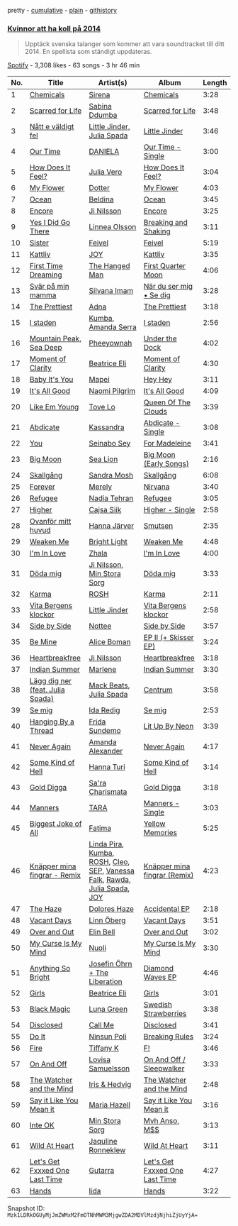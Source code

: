 pretty - [cumulative](/playlists/cumulative/1m6DKwKNM1YLcm3OX6RzJg.md) - [plain](/playlists/plain/1m6DKwKNM1YLcm3OX6RzJg) - [githistory](https://github.githistory.xyz/mackorone/spotify-playlist-archive/blob/main/playlists/plain/1m6DKwKNM1YLcm3OX6RzJg)

### [Kvinnor att ha koll på 2014](https://open.spotify.com/playlist/1m6DKwKNM1YLcm3OX6RzJg)

> Upptäck svenska talanger som kommer att vara soundtracket till ditt 2014\.  En spellista som ständigt uppdateras.

[Spotify](https://open.spotify.com/user/spotify) - 3,308 likes - 63 songs - 3 hr 46 min

| No. | Title | Artist(s) | Album | Length |
|---|---|---|---|---|
| 1 | [Chemicals](https://open.spotify.com/track/2C0CjVT5c9zYvZvi06d3K1) | [Sirena](https://open.spotify.com/artist/3ua4MYAHmkOM1hL7o0FqIw) | [Chemicals](https://open.spotify.com/album/6bps2jUJmwpz3NAB7h1ps1) | 3:28 |
| 2 | [Scarred for Life](https://open.spotify.com/track/6hSxfT77rrINwjBwNLJQyk) | [Sabina Ddumba](https://open.spotify.com/artist/2Mp409M6EpFr3kGdQ1mwjS) | [Scarred for Life](https://open.spotify.com/album/2pLJ6YzC5PaXwm33bvU4Y6) | 3:48 |
| 3 | [Nått e väldigt fel](https://open.spotify.com/track/0Fv8TCHfYR6C1LfltRSXaE) | [Little Jinder, Julia Spada](https://open.spotify.com/artist/4tLbIEEl59BQQuzTVtGAZt) | [Little Jinder](https://open.spotify.com/album/7LIL14VAm9R4YDEyXDcj8J) | 3:46 |
| 4 | [Our Time](https://open.spotify.com/track/6mSxanbVnB8qniVZZELv1M) | [DANIELA](https://open.spotify.com/artist/23nV5y43ZKUFMjxGe0U0V5) | [Our Time \- Single](https://open.spotify.com/album/5PZp99yK7B2jLWBnmHshva) | 3:00 |
| 5 | [How Does It Feel?](https://open.spotify.com/track/35bC2skqceDj13rb0n6oIP) | [Julia Vero](https://open.spotify.com/artist/0Y3tjYXavSfCOvFjkPrSS6) | [How Does It Feel?](https://open.spotify.com/album/7klBCys45aj9xrA2KfhNh6) | 3:04 |
| 6 | [My Flower](https://open.spotify.com/track/6Q4CpyNSAmJjnJtQyOGK8r) | [Dotter](https://open.spotify.com/artist/5CPsScBTPYY11Lv4Eb7k4t) | [My Flower](https://open.spotify.com/album/6evWdmv5vg9xLTJ9MojyXg) | 4:03 |
| 7 | [Ocean](https://open.spotify.com/track/0I8DfUJCFZ29tT361A3P5j) | [Beldina](https://open.spotify.com/artist/1j9GGUnKOakzJXzYuaVGWT) | [Ocean](https://open.spotify.com/album/3oUN7kggwF2RZp1OTZ7kLw) | 3:45 |
| 8 | [Encore](https://open.spotify.com/track/2wNbHtFtBGgNtNx5pPenW9) | [Ji Nilsson](https://open.spotify.com/artist/4gXoprttD6M0HwTqQNsxOY) | [Encore](https://open.spotify.com/album/4t5QBYdX7YVymdhNQJtz4l) | 3:25 |
| 9 | [Yes I Did Go There](https://open.spotify.com/track/6ZYDtUFfikwkTNwxzmxDtx) | [Linnea Olsson](https://open.spotify.com/artist/5URaqWGLWi0maxmjctj8I0) | [Breaking and Shaking](https://open.spotify.com/album/0FUxJv4VOv3YcDij7mXo6n) | 3:11 |
| 10 | [Sister](https://open.spotify.com/track/52ibidnD7yUEYnGdQwfXSn) | [Feivel](https://open.spotify.com/artist/4IlDMQ8MLC5loSs9pdzetP) | [Feivel](https://open.spotify.com/album/6Bu2t24EVCXF75bOJGkBHN) | 5:19 |
| 11 | [Kattliv](https://open.spotify.com/track/3YHmE7BGCTAlMnwS58prHa) | [JOY](https://open.spotify.com/artist/0XgxgYnzpP0KwA4BMliFlq) | [Kattliv](https://open.spotify.com/album/6F8xptDIjdalRhckYJi6hs) | 3:35 |
| 12 | [First Time Dreaming](https://open.spotify.com/track/5Z8j7HPqz4AKDwX64rrlIT) | [The Hanged Man](https://open.spotify.com/artist/5tZJr2eD6Hzed8goSsvFzN) | [First Quarter Moon](https://open.spotify.com/album/6Ub7x47sI1SRulOYGvDeHE) | 4:06 |
| 13 | [Svär på min mamma](https://open.spotify.com/track/2vLi0TRgyBWF3XT789TK7W) | [Silvana Imam](https://open.spotify.com/artist/14vNE9iqS5eGAL6OogiN8g) | [När du ser mig • Se dig](https://open.spotify.com/album/5slPXymVI92WzU4ckyk3DA) | 3:28 |
| 14 | [The Prettiest](https://open.spotify.com/track/6WkEW1FqVm3gIQ8OT6DAVv) | [Adna](https://open.spotify.com/artist/1pduOlnYE5rd4VChXbeU8g) | [The Prettiest](https://open.spotify.com/album/5ggFRdnCv0Fas9CQW9ixSb) | 3:18 |
| 15 | [I staden](https://open.spotify.com/track/4PxOSNVoO7QbYPK6EIG353) | [Kumba](https://open.spotify.com/artist/0GD2LYGX4nMj9F84HsIWp1), [Amanda Serra](https://open.spotify.com/artist/6x5Okj9dLLSYeYE9LtnkIT) | [I staden](https://open.spotify.com/album/2gBjWy1NdE9z9X9elFGgjT) | 2:56 |
| 16 | [Mountain Peak, Sea Deep](https://open.spotify.com/track/3dGcfSthwIfEFo8BKoWKH9) | [Pheeyownah](https://open.spotify.com/artist/3uHNiWNGDKPU2dIA7Q7en9) | [Under the Dock](https://open.spotify.com/album/1Um1uJ7I1UYchG6FSZZneG) | 4:02 |
| 17 | [Moment of Clarity](https://open.spotify.com/track/4NcVWi4YFJ5P6Xl8pWHBo9) | [Beatrice Eli](https://open.spotify.com/artist/1lzoEy8yiIBiHOuaO4h5Wj) | [Moment of Clarity](https://open.spotify.com/album/49nxwF14MFVXam2ciL3Qtr) | 4:30 |
| 18 | [Baby It's You](https://open.spotify.com/track/6obw4kNNFTD9AcJmS23fOG) | [Mapei](https://open.spotify.com/artist/6baWjwY7WiVPCZcW7pqqhz) | [Hey Hey](https://open.spotify.com/album/7aAckmXx2tIaR6qB1F7cKs) | 3:11 |
| 19 | [It's All Good](https://open.spotify.com/track/4Zn4pQK12WQ96kGHMRhiKO) | [Naomi Pilgrim](https://open.spotify.com/artist/5QpXKWRjxAVZlmn5trAa16) | [It's All Good](https://open.spotify.com/album/0WD3NDgF06gmSKCFrGlvjw) | 4:09 |
| 20 | [Like Em Young](https://open.spotify.com/track/20N8HzFUDR2Je9WmvXvVDZ) | [Tove Lo](https://open.spotify.com/artist/4NHQUGzhtTLFvgF5SZesLK) | [Queen Of The Clouds](https://open.spotify.com/album/5Z5O36p7BivXzkucc0PAfw) | 3:39 |
| 21 | [Abdicate](https://open.spotify.com/track/1rYNmwfcscXLH1BTb2Tp6x) | [Kassandra](https://open.spotify.com/artist/4uDggFqIGEMJ9nSi81KAaI) | [Abdicate \- Single](https://open.spotify.com/album/2kuvpZj8nScuspORDoNG8S) | 3:08 |
| 22 | [You](https://open.spotify.com/track/2kAwRhYlFuUTqhdeeWdzyO) | [Seinabo Sey](https://open.spotify.com/artist/4X0v8sFoDZ6rIfkeOeVm2i) | [For Madeleine](https://open.spotify.com/album/0rk5czGKHLHVD0UYSz2cNB) | 3:41 |
| 23 | [Big Moon](https://open.spotify.com/track/0r2CdD3rZktGzx52EbpYml) | [Sea Lion](https://open.spotify.com/artist/0Rh7bmBDQ8p6p7XujYvWxT) | [Big Moon \(Early Songs\)](https://open.spotify.com/album/56Ezvn2HMyN3RKke8Jhl3y) | 2:16 |
| 24 | [Skallgång](https://open.spotify.com/track/4YCv92ag0PhIroJW26WlyV) | [Sandra Mosh](https://open.spotify.com/artist/68VaWzmrG770Q8AuJYB7C3) | [Skallgång](https://open.spotify.com/album/3D018sHbK05ME2OkNqtp7M) | 6:08 |
| 25 | [Forever](https://open.spotify.com/track/47GMmtA3PJ8FPWufELiR7d) | [Merely](https://open.spotify.com/artist/3R0EMFbUS5NaombX9GQOn7) | [Nirvana](https://open.spotify.com/album/24u50KJzOngqHyVsS1Yumd) | 3:40 |
| 26 | [Refugee](https://open.spotify.com/track/2lvMXoYjfJMJpjly1PVBLB) | [Nadia Tehran](https://open.spotify.com/artist/09ESvFEyyX1aDdRg5kmsvu) | [Refugee](https://open.spotify.com/album/1mWT7urJptqLU6t5cGexxk) | 3:05 |
| 27 | [Higher](https://open.spotify.com/track/3wj6yIJ6Mp2OTzv60dJCFc) | [Cajsa Siik](https://open.spotify.com/artist/0YoNeQ5nyDVM6lRAhnzvk8) | [Higher \- Single](https://open.spotify.com/album/5j8KW1nrh18aeJOByD0iJB) | 2:58 |
| 28 | [Ovanför mitt huvud](https://open.spotify.com/track/4Dr4FgZgEzVKuzQ85Us0F4) | [Hanna Järver](https://open.spotify.com/artist/6JHabNWuD8rd3TQQtMf6Q5) | [Smutsen](https://open.spotify.com/album/1Qq6LX6e7j7KyYhLJmnuJC) | 2:35 |
| 29 | [Weaken Me](https://open.spotify.com/track/7dtWskhOE8BM0QFTZV60pS) | [Bright Light](https://open.spotify.com/artist/5eVGKlBIDFLuG0wJPL6wHi) | [Weaken Me](https://open.spotify.com/album/6Uzv0LKk4R0MFTg1wGFNHK) | 4:48 |
| 30 | [I'm In Love](https://open.spotify.com/track/0M94S8r84UQlj30DiGakJG) | [Zhala](https://open.spotify.com/artist/2vI70V5Tc6jB3d2uzb2UEA) | [I'm In Love](https://open.spotify.com/album/4d9WOie0E4Iq4zs8rpcw9Y) | 4:00 |
| 31 | [Döda mig](https://open.spotify.com/track/5tNn3yFfZzXasCtq9yU8Sa) | [Ji Nilsson](https://open.spotify.com/artist/4gXoprttD6M0HwTqQNsxOY), [Min Stora Sorg](https://open.spotify.com/artist/53mirS5AzwzEw9MsquLXFo) | [Döda mig](https://open.spotify.com/album/1CMRCHyu46YlOLpLwkTawx) | 3:33 |
| 32 | [Karma](https://open.spotify.com/track/5Oc4FV7Xst4FV6h7Djnhza) | [ROSH](https://open.spotify.com/artist/739zjStIc6EHrV5thshKkp) | [Karma](https://open.spotify.com/album/3UPYf6XG4KnoFoYXkDqt8C) | 2:11 |
| 33 | [Vita Bergens klockor](https://open.spotify.com/track/1tQm2rikJzY16ydAO4MarP) | [Little Jinder](https://open.spotify.com/artist/5QYBoZAoupoPPuFB1KHfx0) | [Vita Bergens klockor](https://open.spotify.com/album/6Q599hbIBQ1Kc31U40oS3o) | 2:58 |
| 34 | [Side by Side](https://open.spotify.com/track/0YmkdpMyPBwf3aaJmlNTl9) | [Nottee](https://open.spotify.com/artist/4HzwGvwclnBi96qEpAh42Q) | [Side by Side](https://open.spotify.com/album/7GFioZolEtO3efNAgPRfx6) | 3:57 |
| 35 | [Be Mine](https://open.spotify.com/track/43tUtj6cBk1owPFUxlohgE) | [Alice Boman](https://open.spotify.com/artist/3WiytRnvoL0kT3oAGl9TCt) | [EP II \(+ Skisser EP\)](https://open.spotify.com/album/6ya2R3JMhXRuVrrZy5Bzwa) | 3:24 |
| 36 | [Heartbreakfree](https://open.spotify.com/track/2mBqpAQLPXGC9RgoQaslmr) | [Ji Nilsson](https://open.spotify.com/artist/4gXoprttD6M0HwTqQNsxOY) | [Heartbreakfree](https://open.spotify.com/album/6wITnfLpQXsy5rXdRCyZVz) | 3:18 |
| 37 | [Indian Summer](https://open.spotify.com/track/7ak59eu2Pw4TORd9GcXg2m) | [Marlene](https://open.spotify.com/artist/0pAV5GaO9ak8wk1NnF37Cl) | [Indian Summer](https://open.spotify.com/album/38G4kkUQiCtIYrTr0a2aEB) | 3:30 |
| 38 | [Lägg dig ner \(feat\. Julia Spada\)](https://open.spotify.com/track/4Z1qkBTPjy6AaFBD3Mes0W) | [Mack Beats](https://open.spotify.com/artist/3GulSpXnCkqwVDg45tyly4), [Julia Spada](https://open.spotify.com/artist/0GtgBnMAiOhU6MebyAB0V2) | [Centrum](https://open.spotify.com/album/3A84ljn6wa9q2LezCzEJrf) | 3:58 |
| 39 | [Se mig](https://open.spotify.com/track/7eQqI59dSjsfwB3BZGGBd8) | [Ida Redig](https://open.spotify.com/artist/2Q5xMO7xxS59W7ipdDQMQe) | [Se mig](https://open.spotify.com/album/3ZFgKDVHC0csLpU5KBqBkY) | 2:53 |
| 40 | [Hanging By a Thread](https://open.spotify.com/track/2L0YWDdbgVFFIoKx6sRKQI) | [Frida Sundemo](https://open.spotify.com/artist/5vuIOnOp6NI06rjLgTpYiY) | [Lit Up By Neon](https://open.spotify.com/album/5GlJD1iZGNGKTwoss2ga7b) | 3:39 |
| 41 | [Never Again](https://open.spotify.com/track/5BdZUskaBt9bSboa5VtEEB) | [Amanda Alexander](https://open.spotify.com/artist/0up2JtB84IcFEDUa8lAhr2) | [Never Again](https://open.spotify.com/album/5eEqAaODh4bqvLmm9fqZWd) | 4:17 |
| 42 | [Some Kind of Hell](https://open.spotify.com/track/0Rkk2u5ia6dltl6jrcduIz) | [Hanna Turi](https://open.spotify.com/artist/1vc3QH5C40mZuqQkmrkM03) | [Some Kind of Hell](https://open.spotify.com/album/1IyuiI1HcIVMlFpL0MPaME) | 3:14 |
| 43 | [Gold Digga](https://open.spotify.com/track/4a0kQAJWo81FhUgZ7zwHln) | [Sa'ra Charismata](https://open.spotify.com/artist/3adjEuueg4rtrN4r5E0qUH) | [Gold Digga](https://open.spotify.com/album/6rFmfEkV9Fw2z3SPm6tSWU) | 3:18 |
| 44 | [Manners](https://open.spotify.com/track/1jKhizwMMLRhd9ePlmrRVs) | [TARA](https://open.spotify.com/artist/44JuTivIAsawx5VOE51AQT) | [Manners \- Single](https://open.spotify.com/album/3YK92lBZVCqnLNJOK3JS91) | 3:03 |
| 45 | [Biggest Joke of All](https://open.spotify.com/track/300V5cWCzuWqtAC9DsNRxV) | [Fatima](https://open.spotify.com/artist/5uNCGgWH5Id1cW8kh9Sc67) | [Yellow Memories](https://open.spotify.com/album/0hg1LXzC5nqwTyEYHNFiwx) | 5:25 |
| 46 | [Knäpper mina fingrar \- Remix](https://open.spotify.com/track/0PIXeBuPkFCpV0zAhLROoS) | [Linda Pira](https://open.spotify.com/artist/0qeei9KQnptjwb8MgkqEoy), [Kumba](https://open.spotify.com/artist/0GD2LYGX4nMj9F84HsIWp1), [ROSH](https://open.spotify.com/artist/739zjStIc6EHrV5thshKkp), [Cleo](https://open.spotify.com/artist/1SwDFc5jX708XR3XtzLrRs), [SEP](https://open.spotify.com/artist/7aNX7YUSCDIcwGNlZlVpKo), [Vanessa Falk](https://open.spotify.com/artist/0GIFTbUHTZfEHaGy2ZsI0E), [Rawda](https://open.spotify.com/artist/7vITWGrhforyqJKaMUwdAH), [Julia Spada](https://open.spotify.com/artist/0GtgBnMAiOhU6MebyAB0V2), [JOY](https://open.spotify.com/artist/0XgxgYnzpP0KwA4BMliFlq) | [Knäpper mina fingrar \(Remix\)](https://open.spotify.com/album/3SqGWXewLT9SsdQRvFYJeQ) | 4:23 |
| 47 | [The Haze](https://open.spotify.com/track/1EnFkxdgmI84sIU0fvEkyc) | [Dolores Haze](https://open.spotify.com/artist/1eaRzpjJvZXJ531g9WrLP8) | [Accidental EP](https://open.spotify.com/album/7ibETOZPRWxlvKlQqUq2wV) | 2:18 |
| 48 | [Vacant Days](https://open.spotify.com/track/5vWzyysH15DxnwjQDc2AmX) | [Linn Öberg](https://open.spotify.com/artist/23tqPeCtmL4RUtfy8VAG00) | [Vacant Days](https://open.spotify.com/album/3PRhxHPndECx3G2FbeYgzB) | 3:51 |
| 49 | [Over and Out](https://open.spotify.com/track/2Yb9rplJSs1UxcRnXX508Q) | [Elin Bell](https://open.spotify.com/artist/0vbY7qZnawsS6XoxZ0wKev) | [Over and Out](https://open.spotify.com/album/4BT3Md1gzoZ6tsEZ1XACnE) | 3:02 |
| 50 | [My Curse Is My Mind](https://open.spotify.com/track/43qY5L1HJ3CKYgGJAcKh0x) | [Nuoli](https://open.spotify.com/artist/7xMAjwGrNnKqsASOpIS3gJ) | [My Curse Is My Mind](https://open.spotify.com/album/7djUn25xHNi5qZB2ibGT1c) | 3:30 |
| 51 | [Anything So Bright](https://open.spotify.com/track/1trgRFfj4SCKy2Ww1nWTjc) | [Josefin Öhrn + The Liberation](https://open.spotify.com/artist/6ExOR6M5umZFfNgXfjPcex) | [Diamond Waves EP](https://open.spotify.com/album/1UVq220d66clax8VogwgIR) | 4:46 |
| 52 | [Girls](https://open.spotify.com/track/6AnEE4npTEjvDrTpQdCMqS) | [Beatrice Eli](https://open.spotify.com/artist/1lzoEy8yiIBiHOuaO4h5Wj) | [Girls](https://open.spotify.com/album/42frCu8GbXbM0yTFoBc7uB) | 3:01 |
| 53 | [Black Magic](https://open.spotify.com/track/69TmILv0yqRlWEPCPn0SWs) | [Luna Green](https://open.spotify.com/artist/6WppBFTf3aSXsGee0LlcTs) | [Swedish Strawberries](https://open.spotify.com/album/7GQbWvfa9YFdbUAyKAC79c) | 3:38 |
| 54 | [Disclosed](https://open.spotify.com/track/7L0P5dT3VkRABiBCdLcGXw) | [Call Me](https://open.spotify.com/artist/1D5Teu4ytSaOvFzXzMfOVW) | [Disclosed](https://open.spotify.com/album/5fhtv2Iqk3E1gm5Y9hIP1e) | 3:41 |
| 55 | [Do It](https://open.spotify.com/track/5KH3XeR9hk0QUUOIqxt9r7) | [Ninsun Poli](https://open.spotify.com/artist/1SSDTJNx1ExMTdSceOOqOG) | [Breaking Rules](https://open.spotify.com/album/2s30a1wlPdFezOFP23rBE3) | 3:24 |
| 56 | [Fire](https://open.spotify.com/track/5km3PaR3G3izli7sjjjaso) | [Tiffany K](https://open.spotify.com/artist/7GygNNmOrzfxYA6FUzStyR) | [F!](https://open.spotify.com/album/16XLBiTCmMxMzoJn9zFEMW) | 3:46 |
| 57 | [On And Off](https://open.spotify.com/track/754QsvXagmmU7qbOVdRZsh) | [Lovisa Samuelsson](https://open.spotify.com/artist/7riT9X2b8cNxcnVKB1V3YX) | [On And Off / Sleepwalker](https://open.spotify.com/album/0QSvuP42WYOmX4f1JJgNwI) | 3:33 |
| 58 | [The Watcher and the Mind](https://open.spotify.com/track/4cbPc7APmUBuTwnOUoz8Es) | [Iris & Hedvig](https://open.spotify.com/artist/6Z1cYiZ3N2Q2WAc3ZXn913) | [The Watcher and the Mind](https://open.spotify.com/album/62AcdQFithlRAdVbK4dU7V) | 2:48 |
| 59 | [Say it Like You Mean it](https://open.spotify.com/track/30YuvcPzM120mgeNchky6p) | [Maria Hazell](https://open.spotify.com/artist/44pv88VpkRu39v0lupR2gZ) | [Say it Like You Mean it](https://open.spotify.com/album/38cgcDlZXNWPgU1L4OLbhf) | 3:16 |
| 60 | [Inte OK](https://open.spotify.com/track/0Wm74MutbYsqdNk5DRqPX8) | [Min Stora Sorg](https://open.spotify.com/artist/53mirS5AzwzEw9MsquLXFo) | [Mvh Anso, M$$](https://open.spotify.com/album/5lTCy0H7QkUCWsilyhkhfq) | 3:13 |
| 61 | [Wild At Heart](https://open.spotify.com/track/3WZFBxHWyIVlzH4nDAyR0B) | [Jaquline Ronneklew](https://open.spotify.com/artist/1mDQs9Mv3bVIJJyx2XCawe) | [Wild At Heart](https://open.spotify.com/album/0RY8mgqyjUUfXRa47kf9FF) | 3:11 |
| 62 | [Let's Get Fxxxed One Last Time](https://open.spotify.com/track/4tews9FvmahNNBMbgtEx4s) | [Gutarra](https://open.spotify.com/artist/5PjNp1KvPD5VXn7nj0xSMc) | [Let's Get Fxxxed One Last Time](https://open.spotify.com/album/3ICZKkjv6P9K5YlfMFrRtf) | 4:27 |
| 63 | [Hands](https://open.spotify.com/track/4loILEGYnk9XndvttRAnwn) | [Iida](https://open.spotify.com/artist/4r8kiXYHx1qXVGZFpyn2s1) | [Hands](https://open.spotify.com/album/4GpS06zFUvDx4Lcf3NCnFR) | 3:22 |

Snapshot ID: `Mzk1LDRkOGUyMjJmZWMxM2FmOTNhMWM3MjgwZDA2MDVlMzdjNjhiZjUyYjA=`
